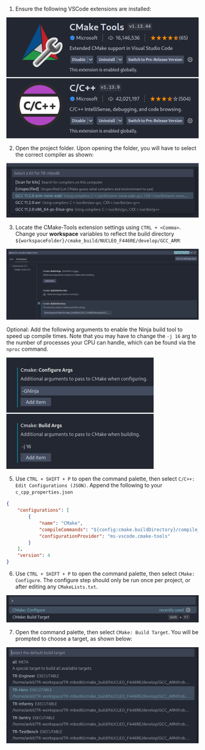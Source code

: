 1. Ensure the following VSCode extensions are installed:

![vscode_1.png](.assets/vscode_1.png)
![vscode_2.png](.assets/vscode_2.png)

2. Open the project folder. Upon opening the folder, you will have to select the correct
   compiler as shown:

![vscode_3.png](.assets/vscode_3.png)

3. Locate the CMake-Tools extension settings using `CTRL + <Comma>`. Change your **workspace** variables to reflect the
   build directory `${workspaceFolder}/cmake_build/NUCLEO_F446RE/develop/GCC_ARM`:

![vscode_4.png](.assets/vscode_4.png)

Optional: Add the following arguments to enable the Ninja build tool to speed up compile
times. Note that you may have to change the `-j 16` arg to the number of processes your CPU
can handle, which can be found via the `nproc` command.

![vscode_5.png](.assets/vscode_5.png)
![vscode_6.png](.assets/vscode_6.png)

5. Use `CTRL + SHIFT + P` to open the command palette, then select `C/C++: Edit Configurations (JSON)`.
   Append the following to your `c_cpp_properties.json`

```json
{
    "configurations": [
        {
            "name": "CMake",
            "compileCommands": "${config:cmake.buildDirectory}/compile_commands.json",
            "configurationProvider": "ms-vscode.cmake-tools"
        }
    ],
    "version": 4
}
```

6. Use `CTRL + SHIFT + P` to open the command palette, then select `CMake: Configure`. The
   configure step should only be run once per project, or after editing any `CMakeLists.txt`.

![vscode_7.png](.assets/vscode_7.png)

7. Open the command palette, then select `CMake: Build Target`.
   You will be prompted to choose a target, as shown below:

![vscode_8.png](.assets/vscode_8.png)